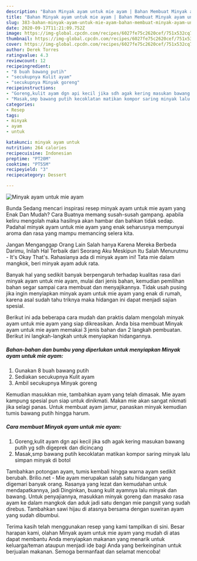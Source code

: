 ```yaml
---
description: "Bahan Minyak ayam untuk mie ayam | Bahan Membuat Minyak ayam untuk mie ayam Yang Enak Dan Mudah"
title: "Bahan Minyak ayam untuk mie ayam | Bahan Membuat Minyak ayam untuk mie ayam Yang Enak Dan Mudah"
slug: 383-bahan-minyak-ayam-untuk-mie-ayam-bahan-membuat-minyak-ayam-untuk-mie-ayam-yang-enak-dan-mudah
date: 2020-09-17T11:21:09.752Z
image: https://img-global.cpcdn.com/recipes/6027fe75c2620cef/751x532cq70/minyak-ayam-untuk-mie-ayam-foto-resep-utama.jpg
thumbnail: https://img-global.cpcdn.com/recipes/6027fe75c2620cef/751x532cq70/minyak-ayam-untuk-mie-ayam-foto-resep-utama.jpg
cover: https://img-global.cpcdn.com/recipes/6027fe75c2620cef/751x532cq70/minyak-ayam-untuk-mie-ayam-foto-resep-utama.jpg
author: Derek Torres
ratingvalue: 4.3
reviewcount: 12
recipeingredient:
- "8 buah bawang putih"
- "secukupnya Kulit ayam"
- "secukupnya Minyak goreng"
recipeinstructions:
- "Goreng,kulit ayam dgn api kecil jika sdh agak kering masukan bawang putih yg sdh digeprek dan dicincang"
- "Masak,smp bawang putih kecoklatan matikan kompor saring minyak lalu simpan minyak di botol"
categories:
- Resep
tags:
- minyak
- ayam
- untuk

katakunci: minyak ayam untuk 
nutrition: 264 calories
recipecuisine: Indonesian
preptime: "PT20M"
cooktime: "PT55M"
recipeyield: "3"
recipecategory: Dessert

---
```



![Minyak ayam untuk mie ayam](https://img-global.cpcdn.com/recipes/6027fe75c2620cef/751x532cq70/minyak-ayam-untuk-mie-ayam-foto-resep-utama.jpg)

Bunda Sedang mencari inspirasi resep minyak ayam untuk mie ayam yang Enak Dan Mudah? Cara Buatnya memang susah-susah gampang. apabila keliru mengolah maka hasilnya akan hambar dan bahkan tidak sedap. Padahal minyak ayam untuk mie ayam yang enak seharusnya mempunyai aroma dan rasa yang mampu memancing selera kita.

Jangan Menganggap Orang Lain Salah hanya Karena Mereka Berbeda Darimu, Inilah Hal Terbaik dari Seorang Aku Meskipun Itu Salah Menurutmu - It&#39;s Okay That&#39;s. Rahasianya ada di minyak ayam ini! Tata mie dalam mangkok, beri minyak ayam aduk rata.

Banyak hal yang sedikit banyak berpengaruh terhadap kualitas rasa dari minyak ayam untuk mie ayam, mulai dari jenis bahan, kemudian pemilihan bahan segar sampai cara membuat dan menyajikannya. Tidak usah pusing jika ingin menyiapkan minyak ayam untuk mie ayam yang enak di rumah, karena asal sudah tahu triknya maka hidangan ini dapat menjadi sajian spesial.


Berikut ini ada beberapa cara mudah dan praktis dalam mengolah minyak ayam untuk mie ayam yang siap dikreasikan. Anda bisa membuat Minyak ayam untuk mie ayam memakai 3 jenis bahan dan 2 langkah pembuatan. Berikut ini langkah-langkah untuk menyiapkan hidangannya.

<!--inarticleads1-->

##### Bahan-bahan dan bumbu yang diperlukan untuk menyiapkan Minyak ayam untuk mie ayam:

1. Gunakan 8 buah bawang putih
1. Sediakan secukupnya Kulit ayam
1. Ambil secukupnya Minyak goreng


Kemudian masukkan mie, tambahkan ayam yang telah dimasak. Mie ayam kampung spesial pun siap untuk dinikmati. Makan mie akan sangat nikmati jika selagi panas. Untuk membuat ayam jamur, panaskan minyak kemudian tumis bawang putih hingga harum. 

<!--inarticleads2-->

##### Cara membuat Minyak ayam untuk mie ayam:

1. Goreng,kulit ayam dgn api kecil jika sdh agak kering masukan bawang putih yg sdh digeprek dan dicincang
1. Masak,smp bawang putih kecoklatan matikan kompor saring minyak lalu simpan minyak di botol


Tambahkan potongan ayam, tumis kembali hingga warna ayam sedikit berubah. Brilio.net - Mie ayam merupakan salah satu hidangan yang digemari banyak orang. Rasanya yang lezat dan kemudahan untuk mendapatkannya, jadi Dinginkan, buang kulit ayamnya lalu minyak dan bawang. Untuk penyajiannya, masukkan minyak goreng dan masako rasa ayam ke dalam mangkok dan aduk jadi satu dengan mie pangsit yang sudah direbus. Tambahkan sawi hijau di atasnya bersama dengan suwiran ayam yang sudah dibumbui. 

Terima kasih telah menggunakan resep yang kami tampilkan di sini. Besar harapan kami, olahan Minyak ayam untuk mie ayam yang mudah di atas dapat membantu Anda menyiapkan makanan yang menarik untuk keluarga/teman ataupun menjadi ide bagi Anda yang berkeinginan untuk berjualan makanan. Semoga bermanfaat dan selamat mencoba!
